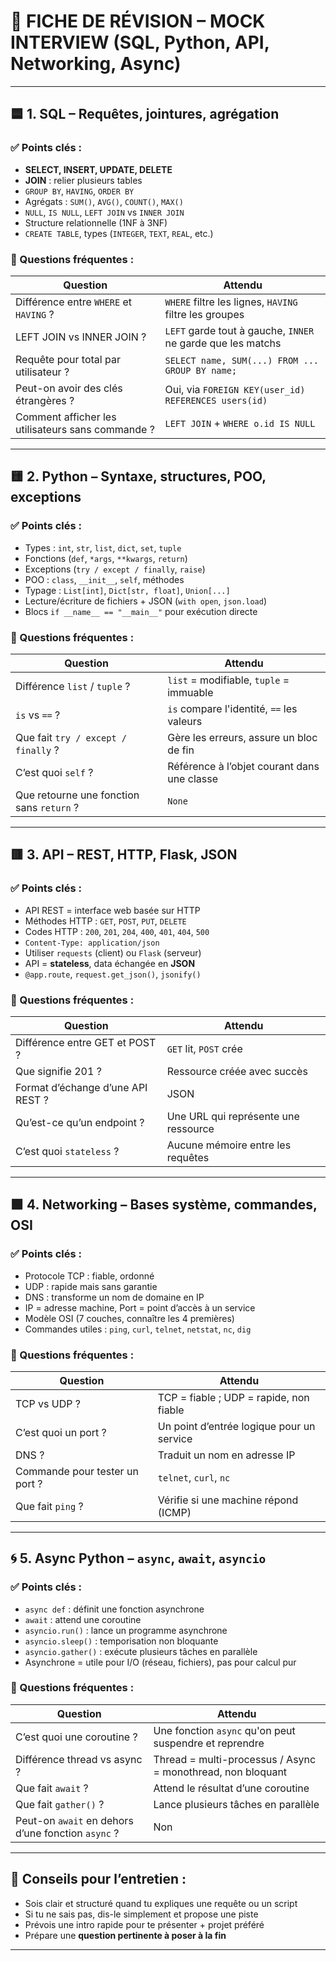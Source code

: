 # 🧾 FICHE DE RÉVISION – MOCK INTERVIEW (SQL, Python, API, Networking, Async)

---

## 🟦 1. SQL – Requêtes, jointures, agrégation

### ✅ Points clés :

* **SELECT, INSERT, UPDATE, DELETE**
* **JOIN** : relier plusieurs tables
* `GROUP BY`, `HAVING`, `ORDER BY`
* Agrégats : `SUM()`, `AVG()`, `COUNT()`, `MAX()`
* `NULL`, `IS NULL`, `LEFT JOIN` vs `INNER JOIN`
* Structure relationnelle (1NF à 3NF)
* `CREATE TABLE`, types (`INTEGER`, `TEXT`, `REAL`, etc.)

### 💬 Questions fréquentes :

| Question                                          | Attendu                                                     |
| ------------------------------------------------- | ----------------------------------------------------------- |
| Différence entre `WHERE` et `HAVING` ?            | `WHERE` filtre les lignes, `HAVING` filtre les groupes      |
| LEFT JOIN vs INNER JOIN ?                         | `LEFT` garde tout à gauche, `INNER` ne garde que les matchs |
| Requête pour total par utilisateur ?              | `SELECT name, SUM(...) FROM ... GROUP BY name;`             |
| Peut-on avoir des clés étrangères ?               | Oui, via `FOREIGN KEY(user_id) REFERENCES users(id)`        |
| Comment afficher les utilisateurs sans commande ? | `LEFT JOIN` + `WHERE o.id IS NULL`                          |

---

## 🟨 2. Python – Syntaxe, structures, POO, exceptions

### ✅ Points clés :

* Types : `int`, `str`, `list`, `dict`, `set`, `tuple`
* Fonctions (`def`, `*args`, `**kwargs`, `return`)
* Exceptions (`try / except / finally`, `raise`)
* POO : `class`, `__init__`, `self`, méthodes
* Typage : `List[int]`, `Dict[str, float]`, `Union[...]`
* Lecture/écriture de fichiers + JSON (`with open`, `json.load`)
* Blocs `if __name__ == "__main__"` pour exécution directe

### 💬 Questions fréquentes :

| Question                                  | Attendu                                     |
| ----------------------------------------- | ------------------------------------------- |
| Différence `list` / `tuple` ?             | `list` = modifiable, `tuple` = immuable     |
| `is` vs `==` ?                            | `is` compare l'identité, `==` les valeurs   |
| Que fait `try / except / finally` ?       | Gère les erreurs, assure un bloc de fin     |
| C’est quoi `self` ?                       | Référence à l’objet courant dans une classe |
| Que retourne une fonction sans `return` ? | `None`                                      |

---

## 🟥 3. API – REST, HTTP, Flask, JSON

### ✅ Points clés :

* API REST = interface web basée sur HTTP
* Méthodes HTTP : `GET`, `POST`, `PUT`, `DELETE`
* Codes HTTP : `200`, `201`, `204`, `400`, `401`, `404`, `500`
* `Content-Type: application/json`
* Utiliser `requests` (client) ou `Flask` (serveur)
* API = **stateless**, data échangée en **JSON**
* `@app.route`, `request.get_json()`, `jsonify()`

### 💬 Questions fréquentes :

| Question                          | Attendu                              |
| --------------------------------- | ------------------------------------ |
| Différence entre GET et POST ?    | `GET` lit, `POST` crée               |
| Que signifie 201 ?                | Ressource créée avec succès          |
| Format d’échange d’une API REST ? | JSON                                 |
| Qu’est-ce qu’un endpoint ?        | Une URL qui représente une ressource |
| C’est quoi `stateless` ?          | Aucune mémoire entre les requêtes    |

---

## 🟩 4. Networking – Bases système, commandes, OSI

### ✅ Points clés :

* Protocole TCP : fiable, ordonné
* UDP : rapide mais sans garantie
* DNS : transforme un nom de domaine en IP
* IP = adresse machine, Port = point d’accès à un service
* Modèle OSI (7 couches, connaître les 4 premières)
* Commandes utiles : `ping`, `curl`, `telnet`, `netstat`, `nc`, `dig`

### 💬 Questions fréquentes :

| Question                       | Attendu                                   |
| ------------------------------ | ----------------------------------------- |
| TCP vs UDP ?                   | TCP = fiable ; UDP = rapide, non fiable   |
| C’est quoi un port ?           | Un point d’entrée logique pour un service |
| DNS ?                          | Traduit un nom en adresse IP              |
| Commande pour tester un port ? | `telnet`, `curl`, `nc`                    |
| Que fait `ping` ?              | Vérifie si une machine répond (ICMP)      |

---

## 🌀 5. Async Python – `async`, `await`, `asyncio`

### ✅ Points clés :

* `async def` : définit une fonction asynchrone
* `await` : attend une coroutine
* `asyncio.run()` : lance un programme asynchrone
* `asyncio.sleep()` : temporisation non bloquante
* `asyncio.gather()` : exécute plusieurs tâches en parallèle
* Asynchrone = utile pour I/O (réseau, fichiers), pas pour calcul pur

### 💬 Questions fréquentes :

| Question                                           | Attendu                                                     |
| -------------------------------------------------- | ----------------------------------------------------------- |
| C’est quoi une coroutine ?                         | Une fonction `async` qu'on peut suspendre et reprendre      |
| Différence thread vs async ?                       | Thread = multi-processus / Async = monothread, non bloquant |
| Que fait `await` ?                                 | Attend le résultat d’une coroutine                          |
| Que fait `gather()` ?                              | Lance plusieurs tâches en parallèle                         |
| Peut-on `await` en dehors d’une fonction `async` ? | Non                                                         |

---

## 🧠 Conseils pour l’entretien :

* Sois clair et structuré quand tu expliques une requête ou un script
* Si tu ne sais pas, dis-le simplement et propose une piste
* Prévois une intro rapide pour te présenter + projet préféré
* Prépare une **question pertinente à poser à la fin**

---
